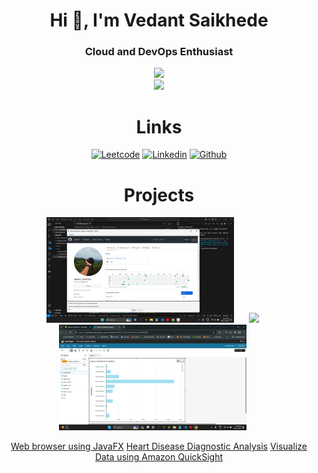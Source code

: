 <h1 align="center">Hi 👋, I'm Vedant Saikhede</h1>
<h3 align="center">Cloud and DevOps Enthusiast</h3>



<p align="center">
  <a href="https://skillicons.dev">
    <img src="https://skillicons.dev/icons?i=c,cpp,java,mysql,aws,gcp,azure,py,linux,css,html,docker,eclipse," />
    <br>
    <img src="https://skillicons.dev/icons?i=git,github,gitlab,js,mongodb,ps,vscode," />
    
  </a>
</p>




<div align="center">
  
# Links

[![Leetcode](https://img.shields.io/badge/Leetcode-black?style=flat&logo=leetcode)](https://leetcode.com/vedant_saikhede/)
[![Linkedin](https://img.shields.io/badge/-LinkedIn-blue?style=flat&logo=Linkedin&logoColor=white)](https://www.linkedin.com/in/vedant-saikhede-a94a2a21b/)
[![Github](https://img.shields.io/badge/-Github-000?style=flat&logo=Github&logoColor=white)](https://github.com/VedantSaikhede)

</div>

  
<div align="center">

# Projects

[<img src="https://github.com/VedantSaikhede/JavaFx_Project/blob/main/Screenshot/Screenshot%20(790).png" width="300">](https://github.com/VedantSaikhede/JavaFx_Project) &nbsp;&nbsp;&nbsp;&nbsp;
[<img src="https://github.com/VedantSaikhede/iNeuron_Internship_Project/blob/main/Screenshot/Screenshot%20(676).png" width="300">](https://github.com/VedantSaikhede/iNeuron_Internship_Project) &nbsp;&nbsp;&nbsp;&nbsp;
[<img src="https://github.com/VedantSaikhede/Visualize_Data_using_Amazon_QuickSight/blob/main/Screenshot/Screenshot%20(776).png" width="300">](https://github.com/VedantSaikhede/Visualize_Data_using_Amazon_QuickSight) &nbsp;&nbsp;&nbsp;&nbsp;
</div>

<div style="align-items: center; text-align: center; width: 100%;">

  <div style="flex: right;">
    <a href="https://github.com/VedantSaikhede/JavaFx_Project">Web browser using JavaFX</a>
    <a href="https://github.com/VedantSaikhede/iNeuron_Internship_Project">Heart Disease Diagnostic Analysis</a>
    <a href="https://github.com/VedantSaikhede/Visualize_Data_using_Amazon_QuickSight">Visualize Data using Amazon QuickSight</a>
  </div>



</div>




    

    
  















